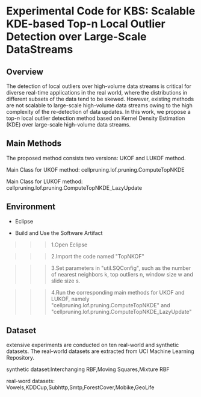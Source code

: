Experimental Code for KBS: Scalable KDE-based Top-n Local Outlier Detection over Large-Scale DataStreams
==
Overview
--
The detection of local outliers over high-volume data streams is critical for diverse real-time applications in the real world, where the distributions in different subsets of the data tend to be skewed. However, existing methods are not scalable to large-scale high-volume data streams owing to the high complexity of the re-detection of data updates. In this work, we propose a top-$n$ local outlier detection method based on Kernel Density Estimation (KDE) over large-scale high-volume data streams. 


Main Methods
--
The proposed method consists two versions: UKOF and LUKOF method. 

 Main Class for UKOF method: cellpruning.lof.pruning.ComputeTopNKDE

 Main Class for LUKOF method: cellpruning.lof.pruning.ComputeTopNKDE_LazyUpdate
 
 Environment
 --
* Eclipse
 
* Build and Use the Software Artifact

>>>1.Open Eclipse

>>>2.Import the code named "TopNKOF"

>>>3.Set parameters in "util.SQConfig", such as the number of nearest neighbors k, top outliers n,
window size w and slide size s.

>>>4.Run the corresponding main methods for UKOF and LUKOF, namely "cellpruning.lof.pruning.ComputeTopNKDE" and "cellpruning.lof.pruning.ComputeTopNKDE_LazyUpdate"

Dataset
--
 extensive experiments are conducted on ten real-world and synthetic datasets. The real-world datasets are extracted from  UCI Machine Learning Repository.
 
 synthetic dataset:Interchanging RBF,Moving Squares,Mixture RBF
 
 real-word datasets: Vowels,KDDCup,Subhttp,Smtp,ForestCover,Mobike,GeoLife

